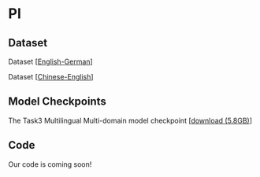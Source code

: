 # PI

## Dataset
Dataset [[English-German](https://drive.google.com/file/d/1C2T9PfJnvYXT8ro-fjI5VSqklCpfzCve/view?usp=drive_link)] 

Dataset [[Chinese-English](https://drive.google.com/file/d/1x-_9GO-OuGctjY2_5B4CG6qyrJWBoBh-/view?usp=drive_link)]


## Model Checkpoints 
The Task3 Multilingual Multi-domain model checkpoint [[download (5.8GB)](https://drive.google.com/file/d/1Q3gb1xIxZFxLG6RFaY0Z1iffViUBvvcC/view?usp=drive_link)]

## Code
Our code is coming soon!
